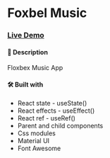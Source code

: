 # Foxbel Music

### [Live Demo](https://itsjoseantonio.github.io/foxbel-music-app)

#### 📝 Description

Floxbex Music App

#### 🛠️ Built with

-   React state - useState()
-   React effects - useEffect()
-   React ref - useRef()
-   Parent and child components
-   Css modules
-   Material UI
-   Font Awesome
